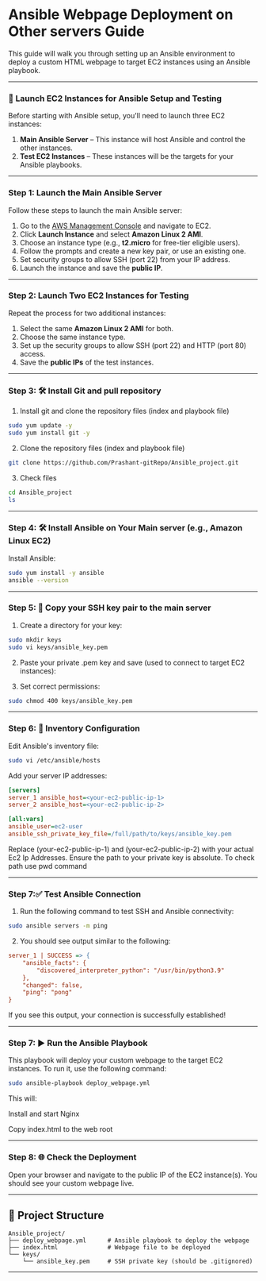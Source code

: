 # Ansible Webpage Deployment on Other servers Guide

This guide will walk you through setting up an Ansible environment to deploy a custom HTML webpage to target EC2 instances using an Ansible playbook.

---

### 🚀 Launch EC2 Instances for Ansible Setup and Testing

Before starting with Ansible setup, you'll need to launch three EC2 instances:

1. **Main Ansible Server** – This instance will host Ansible and control the other instances.
2. **Test EC2 Instances** – These instances will be the targets for your Ansible playbooks.

---

### Step 1: Launch the Main Ansible Server

Follow these steps to launch the main Ansible server:

1. Go to the [AWS Management Console](https://aws.amazon.com/console/) and navigate to EC2.
2. Click **Launch Instance** and select **Amazon Linux 2 AMI**.
3. Choose an instance type (e.g., **t2.micro** for free-tier eligible users).
4. Follow the prompts and create a new key pair, or use an existing one.
5. Set security groups to allow SSH (port 22) from your IP address.
6. Launch the instance and save the **public IP**.

---

### Step 2: Launch Two EC2 Instances for Testing

Repeat the process for two additional instances:

1. Select the same **Amazon Linux 2 AMI** for both.
2. Choose the same instance type.
3. Set up the security groups to allow SSH (port 22) and HTTP (port 80) access.
4. Save the **public IPs** of the test instances.

---

### Step 3: 🛠️ Install Git and pull repository
1. Install git and clone the repository files (index and playbook file)
```bash
sudo yum update -y
sudo yum install git -y
```

2. Clone the repository files (index and playbook file)
```bash
git clone https://github.com/Prashant-gitRepo/Ansible_project.git
```

3. Check files
```bash
cd Ansible_project
ls
```

---

### Step 4: 🛠️ Install Ansible on Your Main server (e.g., Amazon Linux EC2)
Install Ansible:
```bash
sudo yum install -y ansible
ansible --version
```

---

### Step 5: 🔑 Copy your SSH key pair to the main server
1. Create a directory for your key:
```bash
sudo mkdir keys
sudo vi keys/ansible_key.pem
```

2. Paste your private .pem key and save (used to connect to target EC2 instances):

3. Set correct permissions:
```bash
sudo chmod 400 keys/ansible_key.pem
```

---

### Step 6: 🧾 Inventory Configuration
Edit Ansible's inventory file:
```bash
sudo vi /etc/ansible/hosts
```

Add your server IP addresses:

```ini
[servers]
server_1 ansible_host=<your-ec2-public-ip-1>
server_2 ansible_host=<your-ec2-public-ip-2>

[all:vars]
ansible_user=ec2-user
ansible_ssh_private_key_file=/full/path/to/keys/ansible_key.pem
```
Replace (your-ec2-public-ip-1) and (your-ec2-public-ip-2) with your actual Ec2 Ip Addresses. Ensure the path to your private key is absolute. To check path use pwd command

---

### Step 7:✅ Test Ansible Connection


1. Run the following command to test SSH and Ansible connectivity:

```bash
sudo ansible servers -m ping
```
2. You should see output similar to the following:
```ini
server_1 | SUCCESS => {
    "ansible_facts": {
        "discovered_interpreter_python": "/usr/bin/python3.9"
    },
    "changed": false,
    "ping": "pong"
}
```
If you see this output, your connection is successfully established!

---


### Step 7: ▶️ Run the Ansible Playbook
This playbook will deploy your custom webpage to the target EC2 instances. To run it, use the following command:

```bash
sudo ansible-playbook deploy_webpage.yml
```
This will:

Install and start Nginx

Copy index.html to the web root

---

### Step 8: 🌐 Check the Deployment

Open your browser and navigate to the public IP of the EC2 instance(s).
You should see your custom webpage live.

---

## 📁 Project Structure
```
Ansible_project/
├── deploy_webpage.yml      # Ansible playbook to deploy the webpage
├── index.html              # Webpage file to be deployed
└── keys/
    └── ansible_key.pem     # SSH private key (should be .gitignored)
```
---




